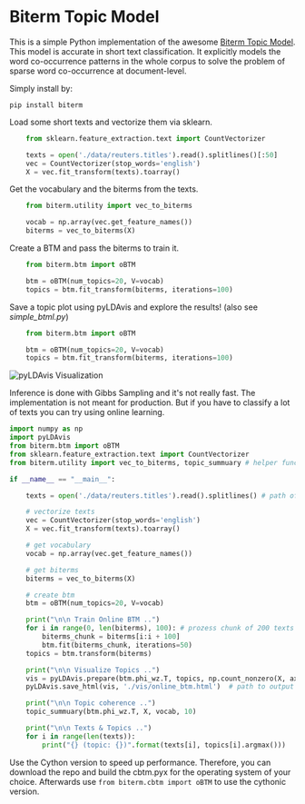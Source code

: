 # Biterm Topic Model

This is a simple Python implementation of the awesome
[Biterm Topic Model](https://xiaohuiyan.github.io/paper/BTM-WWW13.pdf).
This model is accurate in short text classification.
It explicitly models the word co-occurrence patterns in the whole corpus to solve the problem of sparse word co-occurrence at document-level.

Simply install by:
```
pip install biterm
```

Load some short texts and vectorize them via sklearn.

```python
    from sklearn.feature_extraction.text import CountVectorizer

    texts = open('./data/reuters.titles').read().splitlines()[:50]
    vec = CountVectorizer(stop_words='english')
    X = vec.fit_transform(texts).toarray()
```
Get the vocabulary and the biterms from the texts.
```python
    from biterm.utility import vec_to_biterms

    vocab = np.array(vec.get_feature_names())
    biterms = vec_to_biterms(X)
```
Create a BTM and pass the biterms to train it.
```python
    from biterm.btm import oBTM

    btm = oBTM(num_topics=20, V=vocab)
    topics = btm.fit_transform(biterms, iterations=100)
```
Save a topic plot using pyLDAvis and explore the results! (also see *simple_btml.py*)
```python
    from biterm.btm import oBTM

    btm = oBTM(num_topics=20, V=vocab)
    topics = btm.fit_transform(biterms, iterations=100)
```
![pyLDAvis Visualization](https://github.com/markoarnauto/biterm/blob/master/vis/simple_btm.png)

Inference is done with Gibbs Sampling and it's not really fast. The implementation is not meant for production.
But if you have to classify a lot of texts you can try using online learning. 
```python
import numpy as np
import pyLDAvis
from biterm.btm import oBTM 
from sklearn.feature_extraction.text import CountVectorizer
from biterm.utility import vec_to_biterms, topic_summuary # helper functions

if __name__ == "__main__":

    texts = open('./data/reuters.titles').read().splitlines() # path of data file

    # vectorize texts
    vec = CountVectorizer(stop_words='english')
    X = vec.fit_transform(texts).toarray()

    # get vocabulary
    vocab = np.array(vec.get_feature_names())

    # get biterms
    biterms = vec_to_biterms(X)

    # create btm
    btm = oBTM(num_topics=20, V=vocab)

    print("\n\n Train Online BTM ..")
    for i in range(0, len(biterms), 100): # prozess chunk of 200 texts
        biterms_chunk = biterms[i:i + 100]
        btm.fit(biterms_chunk, iterations=50)
    topics = btm.transform(biterms)

    print("\n\n Visualize Topics ..")
    vis = pyLDAvis.prepare(btm.phi_wz.T, topics, np.count_nonzero(X, axis=1), vocab, np.sum(X, axis=0))
    pyLDAvis.save_html(vis, './vis/online_btm.html')  # path to output

    print("\n\n Topic coherence ..")
    topic_summuary(btm.phi_wz.T, X, vocab, 10)

    print("\n\n Texts & Topics ..")
    for i in range(len(texts)):
        print("{} (topic: {})".format(texts[i], topics[i].argmax()))
```
Use the Cython version to speed up performance. Therefore, you can download the repo and build the cbtm.pyx for the operating system of your choice.
Afterwards use `from biterm.cbtm import oBTM` to use the cythonic version.
